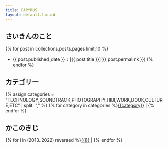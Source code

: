 ```yaml
---
title: PAPYRUS
layout: default.liquid
---
```

<h2 class="subtitle">さいきんのこと</h2>

{% for post in collections.posts.pages limit:10 %}
* {{ post.published_date }}：[{{ post.title }}]({{ post.permalink }})
{% endfor %}

<h2 class="subtitle">カテゴリー</h2>
{% assign categories = "TECHNOLOGY,SOUNDTRACK,PHOTOGRAPHY,HIBI,WORK,BOOK,CULTURE,ETC" | split: "," %}
{% for category in categories %}<a href="/categories/{{category}}.html">{{category}}</a> | {% endfor %}

<h2 class="subtitle">かこのきじ</h2>
{% for i in (2013..2022) reversed %}<a href="/yearly/{{i}}.html">{{i}}</a> | {% endfor %}
